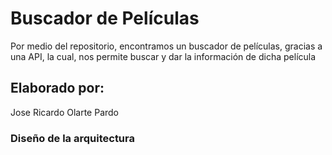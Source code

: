 # Buscador de Películas
Por medio del repositorio, encontramos un buscador de películas, gracias a una API, la cual, nos permite buscar y dar la información de dicha película

## Elaborado por:
Jose Ricardo Olarte Pardo

### Diseño de la arquitectura
